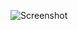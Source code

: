 ![Screenshot](https://raw.githubusercontent.com/Cryakl/Ultimate-RAT-Collection/refs/heads/main/ToquitoBandito/Toquito%20Bandito%201.0/Screenshot.png)

